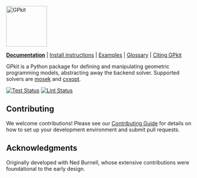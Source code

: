 [<img src="http://gpkit.rtfd.org/en/latest/_images/gplogo.png" width=110 alt="GPkit" />](http://gpkit.readthedocs.org/)

**[Documentation](http://gpkit.readthedocs.org/)** | [Install instructions](http://gpkit.readthedocs.org/en/latest/installation.html) | [Examples](http://gpkit.readthedocs.org/en/latest/examples.html) | [Glossary](https://gpkit.readthedocs.io/en/latest/autodoc/gpkit.html) | [Citing GPkit](http://gpkit.readthedocs.org/en/latest/citinggpkit.html)

GPkit is a Python package for defining and manipulating
geometric programming models, abstracting away the backend solver.
Supported solvers are
[mosek](http://mosek.com)
and [cvxopt](http://cvxopt.org/).

[![Test Status](https://github.com/whoburg/gpkit/actions/workflows/tests.yml/badge.svg)](https://github.com/whoburg/gpkit/actions/workflows/tests.yml)
[![Lint Status](https://github.com/whoburg/gpkit/actions/workflows/lint.yml/badge.svg)](https://github.com/whoburg/gpkit/actions/workflows/lint.yml)

## Contributing

We welcome contributions! Please see our [Contributing Guide](CONTRIBUTING.md) for details on how to set up your development environment and submit pull requests.

## Acknowledgments

Originally developed with Ned Burnell, whose extensive contributions were foundational to the early design.
